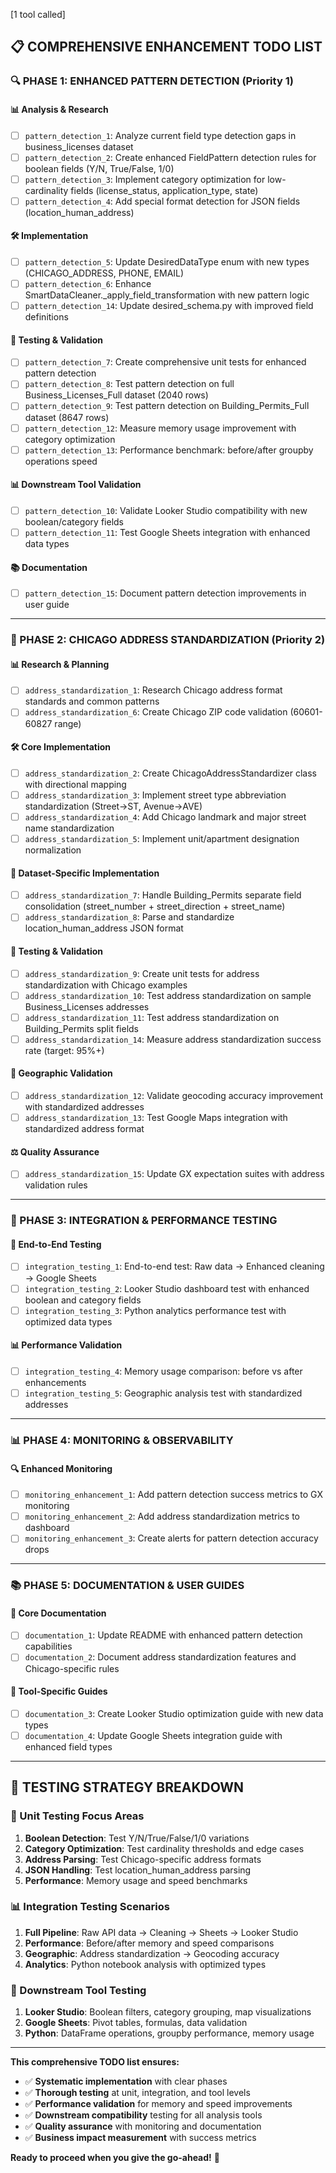 [1 tool called]

## **📋 COMPREHENSIVE ENHANCEMENT TODO LIST**

### **🔍 PHASE 1: ENHANCED PATTERN DETECTION (Priority 1)**

#### **📊 Analysis & Research**
- [ ] `pattern_detection_1`: Analyze current field type detection gaps in business_licenses dataset
- [ ] `pattern_detection_2`: Create enhanced FieldPattern detection rules for boolean fields (Y/N, True/False, 1/0)
- [ ] `pattern_detection_3`: Implement category optimization for low-cardinality fields (license_status, application_type, state)
- [ ] `pattern_detection_4`: Add special format detection for JSON fields (location_human_address)

#### **🛠️ Implementation**
- [ ] `pattern_detection_5`: Update DesiredDataType enum with new types (CHICAGO_ADDRESS, PHONE, EMAIL)
- [ ] `pattern_detection_6`: Enhance SmartDataCleaner._apply_field_transformation with new pattern logic
- [ ] `pattern_detection_14`: Update desired_schema.py with improved field definitions

#### **🧪 Testing & Validation**
- [ ] `pattern_detection_7`: Create comprehensive unit tests for enhanced pattern detection
- [ ] `pattern_detection_8`: Test pattern detection on full Business_Licenses_Full dataset (2040 rows)
- [ ] `pattern_detection_9`: Test pattern detection on Building_Permits_Full dataset (8647 rows)
- [ ] `pattern_detection_12`: Measure memory usage improvement with category optimization
- [ ] `pattern_detection_13`: Performance benchmark: before/after groupby operations speed

#### **📊 Downstream Tool Validation**
- [ ] `pattern_detection_10`: Validate Looker Studio compatibility with new boolean/category fields
- [ ] `pattern_detection_11`: Test Google Sheets integration with enhanced data types

#### **📚 Documentation**
- [ ] `pattern_detection_15`: Document pattern detection improvements in user guide

---

### **📍 PHASE 2: CHICAGO ADDRESS STANDARDIZATION (Priority 2)**

#### **📊 Research & Planning**
- [ ] `address_standardization_1`: Research Chicago address format standards and common patterns
- [ ] `address_standardization_6`: Create Chicago ZIP code validation (60601-60827 range)

#### **🛠️ Core Implementation**
- [ ] `address_standardization_2`: Create ChicagoAddressStandardizer class with directional mapping
- [ ] `address_standardization_3`: Implement street type abbreviation standardization (Street→ST, Avenue→AVE)
- [ ] `address_standardization_4`: Add Chicago landmark and major street name standardization
- [ ] `address_standardization_5`: Implement unit/apartment designation normalization

#### **🔧 Dataset-Specific Implementation**
- [ ] `address_standardization_7`: Handle Building_Permits separate field consolidation (street_number + street_direction + street_name)
- [ ] `address_standardization_8`: Parse and standardize location_human_address JSON format

#### **🧪 Testing & Validation**
- [ ] `address_standardization_9`: Create unit tests for address standardization with Chicago examples
- [ ] `address_standardization_10`: Test address standardization on sample Business_Licenses addresses
- [ ] `address_standardization_11`: Test address standardization on Building_Permits split fields
- [ ] `address_standardization_14`: Measure address standardization success rate (target: 95%+)

#### **📍 Geographic Validation**
- [ ] `address_standardization_12`: Validate geocoding accuracy improvement with standardized addresses
- [ ] `address_standardization_13`: Test Google Maps integration with standardized address format

#### **⚖️ Quality Assurance**
- [ ] `address_standardization_15`: Update GX expectation suites with address validation rules

---

### **🔗 PHASE 3: INTEGRATION & PERFORMANCE TESTING**

#### **🎯 End-to-End Testing**
- [ ] `integration_testing_1`: End-to-end test: Raw data → Enhanced cleaning → Google Sheets
- [ ] `integration_testing_2`: Looker Studio dashboard test with enhanced boolean and category fields
- [ ] `integration_testing_3`: Python analytics performance test with optimized data types

#### **📊 Performance Validation**
- [ ] `integration_testing_4`: Memory usage comparison: before vs after enhancements
- [ ] `integration_testing_5`: Geographic analysis test with standardized addresses

---

### **📊 PHASE 4: MONITORING & OBSERVABILITY**

#### **🔍 Enhanced Monitoring**
- [ ] `monitoring_enhancement_1`: Add pattern detection success metrics to GX monitoring
- [ ] `monitoring_enhancement_2`: Add address standardization metrics to dashboard
- [ ] `monitoring_enhancement_3`: Create alerts for pattern detection accuracy drops

---

### **📚 PHASE 5: DOCUMENTATION & USER GUIDES**

#### **📖 Core Documentation**
- [ ] `documentation_1`: Update README with enhanced pattern detection capabilities
- [ ] `documentation_2`: Document address standardization features and Chicago-specific rules

#### **🎯 Tool-Specific Guides**
- [ ] `documentation_3`: Create Looker Studio optimization guide with new data types
- [ ] `documentation_4`: Update Google Sheets integration guide with enhanced field types

---

## **🎯 TESTING STRATEGY BREAKDOWN**

### **🧪 Unit Testing Focus Areas**
1. **Boolean Detection**: Test Y/N/True/False/1/0 variations
2. **Category Optimization**: Test cardinality thresholds and edge cases
3. **Address Parsing**: Test Chicago-specific address formats
4. **JSON Handling**: Test location_human_address parsing
5. **Performance**: Memory usage and speed benchmarks

### **📊 Integration Testing Scenarios**
1. **Full Pipeline**: Raw API data → Cleaning → Sheets → Looker Studio
2. **Performance**: Before/after memory and speed comparisons
3. **Geographic**: Address standardization → Geocoding accuracy
4. **Analytics**: Python notebook analysis with optimized types

### **🎨 Downstream Tool Testing**
1. **Looker Studio**: Boolean filters, category grouping, map visualizations
2. **Google Sheets**: Pivot tables, formulas, data validation
3. **Python**: DataFrame operations, groupby performance, memory usage

---

**This comprehensive TODO list ensures:**
- ✅ **Systematic implementation** with clear phases
- ✅ **Thorough testing** at unit, integration, and tool levels
- ✅ **Performance validation** for memory and speed improvements
- ✅ **Downstream compatibility** testing for all analysis tools
- ✅ **Quality assurance** with monitoring and documentation
- ✅ **Business impact measurement** with success metrics

**Ready to proceed when you give the go-ahead!** 🚀
